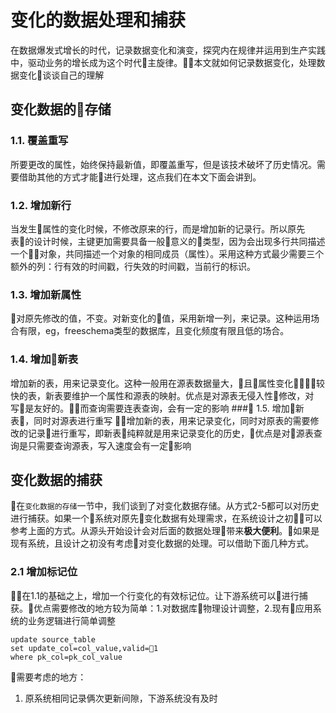 # 变化的数据处理和捕获
在数据爆发式增长的时代，记录数据变化和演变，探究内在规律并运用到生产实践中，驱动业务的增长成为这个时代主旋律。本文就如何记录数据变化，处理数据变化谈谈自己的理解
## 变化数据的存储
### 1.1. 覆盖重写  
所要更改的属性，始终保持最新值，即覆盖重写，但是该技术破坏了历史情况。需要借助其他的方式才能进行处理，这点我们在本文下面会讲到。
### 1.2. 增加新行  
当发生属性的变化时候，不修改原来的行，而是增加新的记录行。所以原先表的设计时候，主键更加需要具备一般意义的类型，因为会出现多行共同描述一个对象，共同描述一个对象的相同成员（属性）。采用这种方式最少需要三个额外的列：行有效的时间戳，行失效的时间戳，当前行的标识。
### 1.3. 增加新属性
对原先修改的值，不变。对新变化的值，采用新增一列，来记录。这种运用场合有限，eg，freeschema类型的数据库，且变化频度有限且低的场合。
### 1.4. 增加新表
增加新的表，用来记录变化。这种一般用在源表数据量大，且属性变化较快的表，新表要维护一个属性和源表的映射。优点是对源表无侵入性修改，对写是友好的。而查询需要连表查询，会有一定的影响
### 1.5. 增加新表，同时对源表进行重写
增加新的表，用来记录变化，同时对原表的需要修改的记录进行重写，即新表纯粹就是用来记录变化的历史，优点是对源表查询是只需要查询源表，写入速度会有一定影响  

## 变化数据的捕获  
在`变化数据的存储`一节中，我们谈到了对变化数据存储。从方式2-5都可以对历史进行捕获。如果一个系统对原先变化数据有处理需求，在系统设计之初可以参考上面的方式。从源头开始设计会对后面的数据处理带来**极大便利**。如果是现有系统，且设计之初没有考虑对变化数据的处理。可以借助下面几种方式。
### 2.1 增加标记位  
在1.1的基础之上，增加一个行变化的有效标记位。让下游系统可以进行捕获。优点需要修改的地方较为简单：1.对数据库物理设计调整，2.现有应用系统的业务逻辑进行简单调整
```
update source_table 
set update_col=col_value,valid=1 
where pk_col=pk_col_value
```
需要考虑的地方：  
1. 原系统相同记录俩次更新间隙，下游系统没有及时
